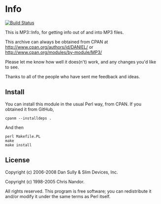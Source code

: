 # Info

[![Build Status](https://travis-ci.org/JJ/perl-mp3-info.svg?branch=master)](https://travis-ci.org/JJ/perl-mp3-info)

This is MP3::Info, for getting info out of and into MP3 files.

This archive can always be obtained from CPAN at
    http://www.cpan.org/authors/id/DANIEL/ or http://www.cpan.org/modules/by-module/MP3/

Please let me know how well it does(n't) work, and any changes you'd 
like to see. 

Thanks to all of the people who have sent me feedback and ideas.

## Install

You can install this module in the usual Perl way, from CPAN. If you
obtained it from GitHub,

	cpanm --installdeps . 
	
And then

	perl Makefile.PL
	make
	make install

## License

Copyright (c) 2006-2008 Dan Sully & Slim Devices, Inc.

Copyright (c) 1998-2005 Chris Nandor.

All rights reserved. This program is free software; you can redistribute it
and/or modify it under the same terms as Perl itself.
